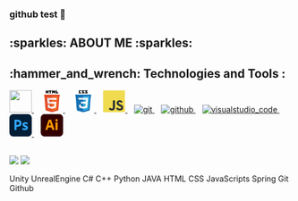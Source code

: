 ### github test 👋

<h2>:sparkles: ABOUT ME :sparkles:</h2>

<h2>:hammer_and_wrench: Technologies and Tools :</h2>
 <p>
  <a href="https://code.visualstudio.com/" target="_blank">
   <img src="https://cdn.jsdelivr.net/gh/devicons/devicon/icons/csharp/csharp-original.svg" alt="" width="40" height="40"/> 
  </a>
  &nbsp;&nbsp;
  <a href="https://www.w3.org/html/" target="_blank">
   <img src="https://raw.githubusercontent.com/devicons/devicon/master/icons/html5/html5-original-wordmark.svg" alt="html5" width="40" height="40"/>
  </a>
  &nbsp;&nbsp;
  <a href="https://www.w3schools.com/css/" target="_blank">
   <img src="https://raw.githubusercontent.com/devicons/devicon/master/icons/css3/css3-original-wordmark.svg" alt="css3" width="40" height="40"/>
  </a>
<!--   &nbsp;&nbsp;
  <a href="https://sass-lang.com" target="_blank">
   <img src="https://raw.githubusercontent.com/devicons/devicon/master/icons/sass/sass-original.svg" alt="sass" width="40" height="40"/>
  </a>
  &nbsp;&nbsp;
  <a href="https://getbootstrap.com/" target="_blank">
   <img src="https://upload.vectorlogo.zone/logos/getbootstrap/images/987f8f6c-263a-47b1-a85d-853cfca215d9.svg" alt="bootstrap" width="40" height="40"/>
  </a>
  &nbsp;&nbsp;
  <a href="https://tailwindcss.com/" target="_blank">
   <img src="https://www.vectorlogo.zone/logos/tailwindcss/tailwindcss-icon.svg" alt="tailwind" width="40" height="40"/>
  </a> -->
  &nbsp;&nbsp;
  <a href="https://developer.mozilla.org/en-US/docs/Web/JavaScript" target="_blank">
   <img src="https://raw.githubusercontent.com/devicons/devicon/master/icons/javascript/javascript-original.svg" alt="javascript" width="40" height="40"/>
  </a>
<!--   &nbsp;&nbsp;
  <a href="https://jquery.com/" target="_blank">
   <img src="https://www.vectorlogo.zone/logos/jquery/jquery-icon.svg" alt="jquery" width="40" height="40"/>
  </a>
  &nbsp;&nbsp;
  <a href="https://www.typescriptlang.org/" target="_blank">
   <img src="https://www.vectorlogo.zone/logos/typescriptlang/typescriptlang-icon.svg" alt="typescriptlang" width="40" height="40"/>
  </a>
  &nbsp;&nbsp;
  <a href="https://reactjs.org/" target="_blank">
   <img src="https://www.vectorlogo.zone/logos/reactjs/reactjs-icon.svg" alt="react" width="40" height="40"/>
  </a>
  &nbsp;&nbsp;
  <a href="https://ko.redux.js.org/introduction/getting-started/" target="_blank">
   <img src="https://cdn.worldvectorlogo.com/logos/redux.svg" alt="Redux" width="40" height="40"/>
  </a>
  &nbsp;&nbsp;
  <a href="https://nextjs.org/" target="_blank">
   <img src="https://raw.githubusercontent.com/light9639/light9639/main/Icon%20Img/Next.js.jpg" alt="Next.js" width="40" height="40"/>
  </a>
  &nbsp;&nbsp;
  <a href="https://vuejs.org/" target="_blank">
   <img src="https://www.vectorlogo.zone/logos/vuejs/vuejs-icon.svg" alt="Vue" width="40" height="40"/>
  </a>
  &nbsp;&nbsp;
  <a href="https://vuex.vuejs.org/" target="_blank">
   <img src="https://raw.githubusercontent.com/light9639/light9639/main/Icon%20Img/Vuex.png" alt="Vuex" width="40" height="40"/>
  </a>
  &nbsp;&nbsp;
  <a href="https://webpack.js.org/" target="_blank">
   <img src="https://www.vectorlogo.zone/logos/js_webpack/js_webpack-icon.svg" alt="webpack" width="40" height="40"/>
  </a>
  &nbsp;&nbsp;
  <a href="https://vitejs.dev/" target="_blank">
   <img src="https://vitejs.dev/logo.svg" alt="vite" width="40" height="40"/>
  </a> -->
  &nbsp;&nbsp;
  <a href="https://git-scm.com/" target="_blank">
   <img src="https://www.vectorlogo.zone/logos/git-scm/git-scm-icon.svg" alt="git" width="40" height="40"/>
  </a>
  &nbsp;&nbsp;
  <a href="https://github.com/" target="_blank">
   <img src="https://upload.vectorlogo.zone/logos/github/images/47bfd2d4-712f-4dee-9315-f99c611b7598.svg" alt="github" title="github" width="40" height="40" />
  </a>
  &nbsp;&nbsp;
  <a href="https://code.visualstudio.com/" target="_blank">
   <img src="https://upload.vectorlogo.zone/logos/visualstudio_code/images/a4381320-f83c-4a29-9db3-b241c1d096b1.svg" alt="visualstudio_code" width="40" height="40"/> 
  </a>
  &nbsp;&nbsp;
  <a href="https://www.adobe.com/kr/products/photoshop/landpa.html?gclid=Cj0KCQiA8aOeBhCWARIsANRFrQHpa_TE_Efs_hycm_4eXZbQheO4_FUwaEx8B_fRPEVAfkesLSXykfIaAsBYEALw_wcB&sdid=TBJRLR9V&mv=search&ef_id=Cj0KCQiA8aOeBhCWARIsANRFrQHpa_TE_Efs_hycm_4eXZbQheO4_FUwaEx8B_fRPEVAfkesLSXykfIaAsBYEALw_wcB:G:s&s_kwcid=AL!3085!3!380984034930!e!!g!!photoshop!97967719!4837432399" target="_blank">
   <img src="https://raw.githubusercontent.com/light9639/light9639/main/Icon%20Img/Photoshop.png" alt="Photoshop" width="40" height="40" />
  </a>
    &nbsp;&nbsp;
  <a href="https://www.adobe.com/kr/products/illustrator.html?gclid=Cj0KCQiA8aOeBhCWARIsANRFrQHQel7NxINVqPFrAm9msoOwVJ7YdSbcyRZg6cjewpqdLtEiJA8SuIcaAk-xEALw_wcB&sdid=T6SQLW1W&mv=search&ef_id=Cj0KCQiA8aOeBhCWARIsANRFrQHQel7NxINVqPFrAm9msoOwVJ7YdSbcyRZg6cjewpqdLtEiJA8SuIcaAk-xEALw_wcB:G:s&s_kwcid=AL!3085!3!460585117331!e!!g!!illustrator!95734519!4169949319" target="_blank">
   <img src="https://raw.githubusercontent.com/light9639/light9639/main/Icon%20Img/Illustrator.png" title="Illustrator" width="40" height="40" />
  </a>
 </p><br>

<img src="https://img.shields.io/badge/C++-00599C?style=plastic&logo=c%2B%2B&logoColor=#00599C"/>

<img src="https://img.shields.io/badge/C%23-512BD4?style=plastic&logo=Csharp&logoColor=#00599C"/>

Unity UnrealEngine
C# C++ Python JAVA
HTML CSS JavaScripts
Spring
Git Github

<!--
**JANGJAGUAR/JANGJAGUAR** is a ✨ _special_ ✨ repository because its `README.md` (this file) appears on your GitHub profile.

Here are some ideas to get you started:

- 🔭 I’m currently working on ...
- 🌱 I’m currently learning ...
- 👯 I’m looking to collaborate on ...
- 🤔 I’m looking for help with ...
- 💬 Ask me about ...
- 📫 How to reach me: ...
- 😄 Pronouns: ...
- ⚡ Fun fact: ...
-->
